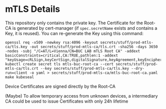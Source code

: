# mTLS Details

This repository only contains the private key. The Certificate for the Root-CA is generated by cert-manager (if `spec.secretName` exists and contains a Key, it is reused). You can re-generate the Key using this command:

```shell
openssl req -x509 -newkey rsa:4096 -keyout secrets/stuff/prod-mtls-ca/tls.key -out secrets/stuff/prod-mtls-ca/tls.crt -sha256 -days 3650 -nodes -subj "/C=AT/L=Vienna/CN=BUC LAB mTLS Root CA" -addext basicConstraints=critical,CA:TRUE,pathlen:1 -addext "keyUsage=cRLSign,keyCertSign,digitalSignature,keyAgreement,keyEncipherment,nonRepudiation"
kubectl create secret tls mtls-buc-root-ca --cert secrets/stuff/prod-mtls-ca/tls.crt --key secrets/stuff/prod-mtls-ca/tls.key --dry-run=client -o yaml > secrets/stuff/prod-mtls-ca/mtls-buc-root-ca.yaml
make kubeseal

```

Device Certificates are signed directly by the Root-CA

(Maybe) To allow temporary access from unknown devices, a intermediary CA could be used to issue Certificates with only 24h lifetime